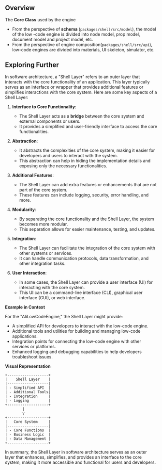 ## Overview

The **Core Class** used by the engine

* From the perspective of **schema**  (`packages/shell/src/model`), the model of the low -code engine is divided into node model, prop model, document model and project model, etc.
* From the perspective of engine composition(`packages/shell/src/api`), low-code engines are divided into materials, UI skeleton, simulator, etc.

## Exploring Further

In software architecture, a "Shell Layer" refers to an outer layer that interacts with the core functionality of an application. This layer typically serves as an interface or wrapper that provides additional features or simplifies interactions with the core system. Here are some key aspects of a Shell Layer:

1. **Interface to Core Functionality**:
   * The Shell Layer acts as a **bridge** between the core system and external components or users.
   * It provides a simplified and user-friendly interface to access the core functionalities.

2. **Abstraction**:
   * It abstracts the complexities of the core system, making it easier for developers and users to interact with the system.
   * This abstraction can help in hiding the implementation details and exposing only the necessary functionalities.

3. **Additional Features**:
   * The Shell Layer can add extra features or enhancements that are not part of the core system.
   * These features can include logging, security, error handling, and more.

4. **Modularity**:
   * By separating the core functionality and the Shell Layer, the system becomes more modular.
   * This separation allows for easier maintenance, testing, and updates.

5. **Integration**:
   * The Shell Layer can facilitate the integration of the core system with other systems or services.
   * It can handle communication protocols, data transformation, and other integration tasks.

6. **User Interaction**:
   * In some cases, the Shell Layer can provide a user interface (UI) for interacting with the core system.
   * This UI can be a command-line interface (CLI), graphical user interface (GUI), or web interface.

**Example in Context**

For the "AliLowCodeEngine," the Shell Layer might provide:

* A simplified API for developers to interact with the low-code engine.
* Additional tools and utilities for building and managing low-code applications.
* Integration points for connecting the low-code engine with other services or platforms.
* Enhanced logging and debugging capabilities to help developers troubleshoot issues.

**Visual Representation**

```Shell
+-------------------+
|    Shell Layer    |
|-------------------|
| - Simplified API  |
| - Additional Tools|
| - Integration     |
| - Logging         |
+-------------------+
        |
        v
+-------------------+
|   Core System     |
|-------------------|
| - Core Functions  |
| - Business Logic  |
| - Data Management |
+-------------------+
```

In summary, the Shell Layer in software architecture serves as an outer layer that enhances, simplifies, and provides an interface to the core system, making it more accessible and functional for users and developers.
